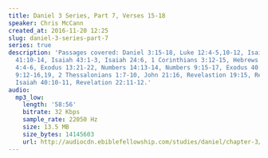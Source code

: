 ```yaml
---
title: Daniel 3 Series, Part 7, Verses 15-18
speaker: Chris McCann
created_at: 2016-11-20 12:25
slug: daniel-3-series-part-7
series: true
description: 'Passages covered: Daniel 3:15-18, Luke 12:4-5,10-12, Isaiah 51:7, Isaiah
  41:10-14, Isaiah 43:1-3, Isaiah 24:6, 1 Corinthians 3:12-15, Hebrews 11:32-34, Isaiah
  4:4-6, Exodus 13:21-22, Numbers 14:13-14, Numbers 9:15-17, Exodus 40:38, Nehemiah
  9:12-16,19, 2 Thessalonians 1:7-10, John 21:16, Revelastion 19:15, Revelation 7:9,14-17,
  Isaiah 40:10-11, Revelation 22:11-12.'
audio:
  mp3_low:
    length: '58:56'
    bitrate: 32 Kbps
    sample_rate: 22050 Hz
    size: 13.5 MB
    size_bytes: 14145603
    url: http://audiocdn.ebiblefellowship.com/studies/daniel/chapter-3/2016.11.20_McCann_-_Daniel_3_Series_Part_7.mp3
---
```

